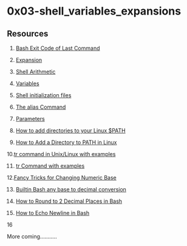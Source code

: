 # 0x03-shell_variables_expansions



## Resources

1. [Bash Exit Code of Last Command](https://linuxhint.com/bash-exit-code-of-last-command/)

2. [Expansion](http://linuxcommand.org/lc3_lts0080.php)

3. [Shell Arithmetic](https://www.gnu.org/software/bash/manual/html_node/Shell-Arithmetic.html)

4. [Variables](https://tldp.org/LDP/Bash-Beginners-Guide/html/sect_03_02.html)

5. [Shell initialization files](https://tldp.org/LDP/Bash-Beginners-Guide/html/sect_03_01.html)

6. [The alias Command](http://www.linfo.org/alias.html)

7. [Parameters](Parameters)

8. [How to add directories to your Linux $PATH](https://www.techrepublic.com/article/linux-101-how-to-add-directories-to-your-linux-path/)

9. [How to Add a Directory to PATH in Linux](https://linuxize.com/post/how-to-add-directory-to-path-in-linux/)

10.[tr command in Unix/Linux with examples](https://www.geeksforgeeks.org/tr-command-in-unix-linux-with-examples/)

11. [tr Command with examples](https://phoenixnap.com/kb/linux-tr)

12.[Fancy Tricks for Changing Numeric Base](https://www.linuxjournal.com/content/fancy-tricks-changing-numeric-base)

13. [Builtin Bash any base to decimal conversion](https://phoxis.org/2012/07/12/builtin-bash-any-base-to-decimal-conversion/)

14. [How to Round to 2 Decimal Places in Bash](https://linuxhint.com/round-two-decimal-places-bash/)

15. [How to Echo Newline in Bash](https://linuxhint.com/echo-newline-bash/)

16     




More coming...........
